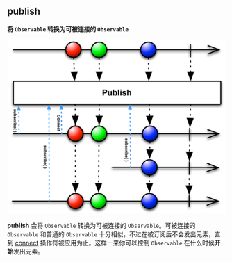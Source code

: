 ## publish

**将 `Observable` 转换为可被连接的 `Observable`**

![](/assets/Operator/Operators/publish.png)

**publish** 会将 `Observable` 转换为可被连接的 `Observable`。可被连接的 `Observable` 和普通的 `Observable` 十分相似，不过在被订阅后不会发出元素，直到 [connect] 操作符被应用为止。这样一来你可以控制 `Observable` 在什么时候**开始**发出元素。

[connect]:connect.md
